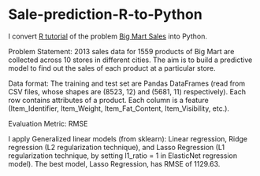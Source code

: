 # Sale-prediction-R-to-Python

I convert [R tutorial](https://courses.analyticsvidhya.com/courses/big-mart-sales-prediction-using-r) of the problem [Big Mart Sales](https://datahack.analyticsvidhya.com/contest/practice-problem-big-mart-sales-iii/) into Python. 

Problem Statement:
2013 sales data for 1559 products of Big Mart are collected across 10 stores in different cities. The aim is to build a predictive model to find out the sales of each product at a particular store.

Data format:
The training and test set are Pandas DataFrames (read from CSV files, whose shapes are (8523, 12) and (5681, 11) respectively). Each row contains attributes of a product. Each column is a feature (Item_Identifier, Item_Weight, Item_Fat_Content, Item_Visibility, etc.). 

Evaluation Metric: RMSE

I apply Generalized linear models (from sklearn): Linear regression, Ridge regression (L2 regularization technique), and Lasso Regression (L1 regularization technique, by setting l1_ratio = 1 in ElasticNet regression model). The best model, Lasso Regression, has RMSE of 1129.63.




